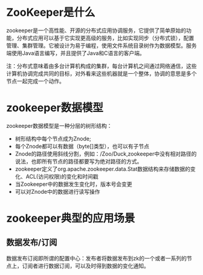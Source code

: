 # ZooKeeper是什么
zookeeper是一个高性能、开源的分布式应用协调服务，它提供了简单原始的功能，分布式应用可以基于它实现更高级的服务，比如实现同步（分布式锁），配置管理、集群管理。它被设计为易于编程，使用文件系统目录树作为数据模型。服务端使用Java语言编写，并且提供了Java和C语言的客户端。

注：分布式意味着由多台计算机构成的集群，每台计算机之间通过网络通信，这些计算机协调完成共同的目标，对外看来这些机器就是一个整体，协调的意思是多个节点一起完成一个动作。

# zookeeper数据模型
zookeeper数据模型是一种分层的树形结构：
- 树形结构中每个节点成为Znode;
- 每个Znode都可以有数据（byte[]类型），也可以有子节点
- Znode的路径使用斜线分割，例如：/Zoo/Duck,zookeeper中没有相对路径的说法，也即所有节点的路径都要写为绝对路径的方式。
- zookeeper定义了org.apache.zookeeper.data.Stat数据结构来存储数据的变化、ACL(访问权限)的变化和时间戳
- 当Zookeeper中的数据发生变化时，版本号会变更
- 可以对Znode中的数据进行读写操作

# zookeeper典型的应用场景
## 数据发布/订阅
数据发布订阅即所谓的配置中心：发布者将数据发布到zk的一个或者一系列的节点上，订阅者进行数据订阅，可以及时得到数据的变化通知。
